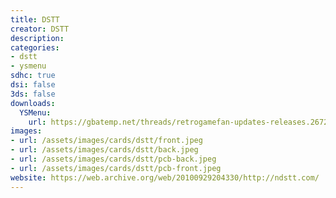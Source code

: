 ```yaml
---
title: DSTT
creator: DSTT
description:
categories:
- dstt
- ysmenu
sdhc: true
dsi: false
3ds: false
downloads:
  YSMenu:
    url: https://gbatemp.net/threads/retrogamefan-updates-releases.267243/
images:
- url: /assets/images/cards/dstt/front.jpeg
- url: /assets/images/cards/dstt/back.jpeg
- url: /assets/images/cards/dstt/pcb-back.jpeg
- url: /assets/images/cards/dstt/pcb-front.jpeg
website: https://web.archive.org/web/20100929204330/http://ndstt.com/
---
```

